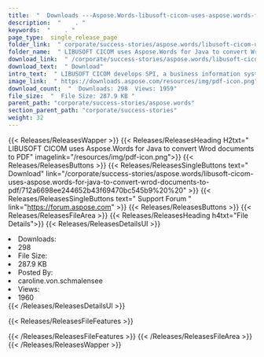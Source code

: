 ```yaml
---
title:  "  Downloads ---Aspose.Words-libusoft-cicom-uses-aspose.words-for-java-to-convert-wrod-documents-to-pdf . " 
description:  "    . " 
keywords:  "    . " 
page_type:  single_release_page
folder_link:  " corporate/success-stories/aspose.words/libusoft-cicom-uses-aspose.words-for-java-to-convert-wrod-documents-to-pdf/"
folder_name:  " LIBUSOFT CICOM uses Aspose.Words for Java to convert Wrod documents to PDF"
download_link:  " /corporate/success-stories/aspose.words/libusoft-cicom-uses-aspose.words-for-java-to-convert-wrod-documents-to-pdf/712a6698ee244652b43f69470bc545b9"
download_text:  " Download"
intro_text:  " LIBUSOFT CICOM develops SPI, a business information system. For the email compon..."
image_link:  " https://downloads.aspose.com/resources/img/pdf-icon.png"
download_count:  "  Downloads: 298  Views: 1959"
file_size:  "  File Size: 287.9 KB "
parent_path: "corporate/success-stories/aspose.words"
section_parent_path: "corporate/success-stories"
weight: 32 
---
```


{{< Releases/ReleasesWapper >}}
  {{< Releases/ReleasesHeading H2txt=" LIBUSOFT CICOM uses Aspose.Words for Java to convert Wrod documents to PDF" imagelink="/resources/img/pdf-icon.png">}}
  {{< Releases/ReleasesButtons >}}
    {{< Releases/ReleasesSingleButtons text=" Download" link="/corporate/success-stories/aspose.words/libusoft-cicom-uses-aspose.words-for-java-to-convert-wrod-documents-to-pdf/712a6698ee244652b43f69470bc545b9%20%20" >}}
    {{< Releases/ReleasesSingleButtons text=" Support Forum " link="https://forum.aspose.com" >}}
  {{< Releases/ReleasesButtons >}}
  {{< Releases/ReleasesFileArea >}}
    {{< Releases/ReleasesHeading h4txt="File Details">}}
    {{< Releases/ReleasesDetailsUl >}}
             <li>Downloads:</li><li>298</li><li>File Size:</li><li>287.9 KB</li><li>Posted By:</li><li>caroline.von.schmalensee</li><li>Views:</li><li>1960</li>
    {{< /Releases/ReleasesDetailsUl >}}

  {{< Releases/ReleasesFileFeatures >}}
      
  {{< /Releases/ReleasesFileFeatures >}}
 {{< /Releases/ReleasesFileArea >}}
{{< /Releases/ReleasesWapper >}}


